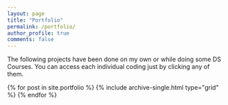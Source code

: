 ```yaml
---
layout: page
title: "Portfolio"
permalink: /portfolio/
author_profile: true
comments: false
---
```

The following projects have been done on my own or while doing some DS Courses. You can access each individual coding just by clicking any of them.

  {% for post in site.portfolio %}
    {% include archive-single.html type="grid" %}
  {% endfor %}

